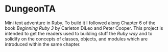 # DungeonTA
Mini text adventure in Ruby. To build it I followed along Chapter 6 of the book <em>Beginning Ruby 3</em> by Carleton DiLeo and Peter Cooper. This project is intended to get the readers used to building stuff the <em>Ruby way</em> and to solidify on the concepts of classes, objects, and modules which are introduced within the same chapter.
